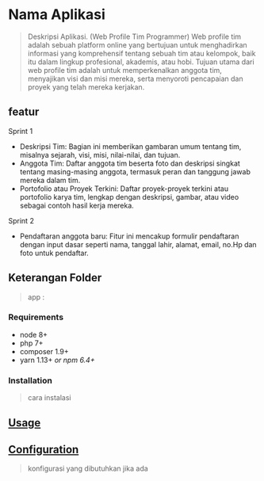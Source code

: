# Nama Aplikasi
> Deskripsi Aplikasi. (Web Profile Tim Programmer)
Web profile tim adalah sebuah platform online yang bertujuan untuk menghadirkan informasi yang komprehensif tentang sebuah tim atau kelompok, baik itu dalam lingkup profesional, akademis, atau hobi. Tujuan utama dari web profile tim adalah untuk memperkenalkan anggota tim, menyajikan visi dan misi mereka, serta menyoroti pencapaian dan proyek yang telah mereka kerjakan.

## featur
Sprint 1
* Deskripsi Tim: Bagian ini memberikan gambaran umum tentang tim, misalnya sejarah, visi, misi, nilai-nilai, dan tujuan.
* Anggota Tim: Daftar anggota tim beserta foto dan deskripsi singkat tentang masing-masing anggota, termasuk peran dan tanggung jawab mereka dalam tim.
* Portofolio atau Proyek Terkini: Daftar proyek-proyek terkini atau portofolio karya tim, lengkap dengan deskripsi, gambar, atau video sebagai contoh hasil kerja mereka.
  
Sprint 2
* Pendaftaran anggota baru: Fitur ini mencakup formulir pendaftaran dengan input dasar seperti nama, tanggal lahir, alamat, email, no.Hp dan foto untuk pendaftar.

## Keterangan Folder
> app :
>


### Requirements

* node 8+
* php 7+
* composer 1.9+
* yarn 1.13+ _or npm 6.4+_

### Installation
> cara instalasi

## [Usage](#usage)
> 


## [Configuration](#configuration)
> konfigurasi yang dibutuhkan jika ada

